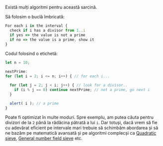 Există mulți algoritmi pentru această sarcină.

Să folosim o buclă îmbricată:

```js
For each i in the interval {
  check if i has a divisor from 1..i
  if yes => the value is not a prime
  if no => the value is a prime, show it
}
```

Codul folosind o etichetă:

```js run
let n = 10;

nextPrime:
for (let i = 2; i <= n; i++) { // for each i...

  for (let j = 2; j < i; j++) { // look for a divisor..
    if (i % j == 0) continue nextPrime; // not a prime, go next i
  }

  alert( i ); // a prime
}
```

Poate fi optimizat în multe moduri. Spre exemplu, am putea căuta pentru divizori de la `2` până la rădăcina pătrată a lui `i`. Dar totuși, dacă vrem să fie cu adevărat eficient pe intervale mari trebuie să schimbăm abordarea și să ne bazăm pe matematică avansată și pe algoritmi complecși ca [Quadratic sieve](https://en.wikipedia.org/wiki/Quadratic_sieve), [General number field sieve](https://en.wikipedia.org/wiki/General_number_field_sieve) etc.